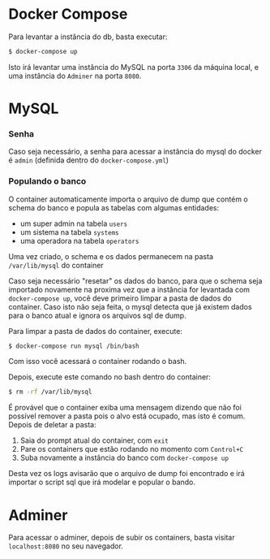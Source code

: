# Docker Compose

Para levantar a instância do db, basta executar:

```sh
$ docker-compose up
```

Isto irá levantar uma instância do MySQL na porta `3306` da máquina local, e uma instância do `Adminer` na
porta `8080`.

# MySQL

### Senha
Caso seja necessário, a senha para acessar a instância do mysql do docker é `admin` (definida dentro do `docker-compose.yml`)

### Populando o banco

O container automaticamente importa o arquivo de dump que contém o schema do banco e popula as tabelas com
algumas entidades:
* um super admin na tabela `users`
* um sistema na tabela `systems`
* uma operadora na tabela `operators`

Uma vez criado, o schema e os dados permanecem na pasta `/var/lib/mysql` do container

Caso seja necessário "resetar" os dados do banco, para que o schema seja importado novamente na proxima vez
que a instância for levantada com `docker-compose up`, você deve primeiro limpar a pasta de dados do
container. Caso isto não seja feita, o mysql detecta que já existem dados para o banco atual e ignora os
arquivos sql de dump.


Para limpar a pasta de dados do container, execute:

```sh
$ docker-compose run mysql /bin/bash
```

Com isso você acessará o container rodando o bash.

Depois, execute este comando no bash dentro do container:
```sh
$ rm -rf /var/lib/mysql
```

É provável que o container exiba uma mensagem dizendo que não foi possível remover a pasta pois o alvo está
ocupado, mas isto é comum.
Depois de deletar a pasta:
1) Saia do prompt atual do container, com `exit`
2) Pare os containers que estão rodando no momento com `Control+C`
3) Suba novamente a instância do banco com `docker-compose up`

Desta vez os logs avisarão que o arquivo de dump foi encontrado e irá importar o script sql que irá modelar e
popular o bando.



# Adminer

Para acessar o adminer, depois de subir os containers, basta visitar `localhost:8080` no seu navegador.
